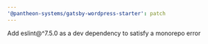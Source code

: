 ```yaml
---
'@pantheon-systems/gatsby-wordpress-starter': patch
---
```


Add eslint@^7.5.0 as a dev dependency to satisfy a monorepo error
